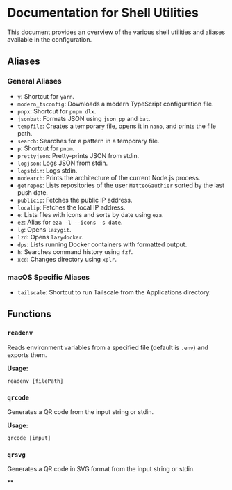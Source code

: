 # Documentation for Shell Utilities

This document provides an overview of the various shell utilities and aliases available in the configuration.

## Aliases

### General Aliases

- `y`: Shortcut for `yarn`.
- `modern_tsconfig`: Downloads a modern TypeScript configuration file.
- `pnpx`: Shortcut for `pnpm dlx`.
- `jsonbat`: Formats JSON using `json_pp` and `bat`.
- `tempfile`: Creates a temporary file, opens it in `nano`, and prints the file path.
- `search`: Searches for a pattern in a temporary file.
- `p`: Shortcut for `pnpm`.
- `prettyjson`: Pretty-prints JSON from stdin.
- `logjson`: Logs JSON from stdin.
- `logstdin`: Logs stdin.
- `nodearch`: Prints the architecture of the current Node.js process.
- `getrepos`: Lists repositories of the user `MatteoGauthier` sorted by the last push date.
- `publicip`: Fetches the public IP address.
- `localip`: Fetches the local IP address.
- `e`: Lists files with icons and sorts by date using `eza`.
- `ez`: Alias for `eza -l --icons -s date`.
- `lg`: Opens `lazygit`.
- `lzd`: Opens `lazydocker`.
- `dps`: Lists running Docker containers with formatted output.
- `h`: Searches command history using `fzf`.
- `xcd`: Changes directory using `xplr`.

### macOS Specific Aliases

- `tailscale`: Shortcut to run Tailscale from the Applications directory.

## Functions

### `readenv`

Reads environment variables from a specified file (default is `.env`) and exports them.

**Usage:**
```
readenv [filePath]
```

### `qrcode`

Generates a QR code from the input string or stdin.

**Usage:**
```
qrcode [input]
```

### `qrsvg`

Generates a QR code in SVG format from the input string or stdin.

**
